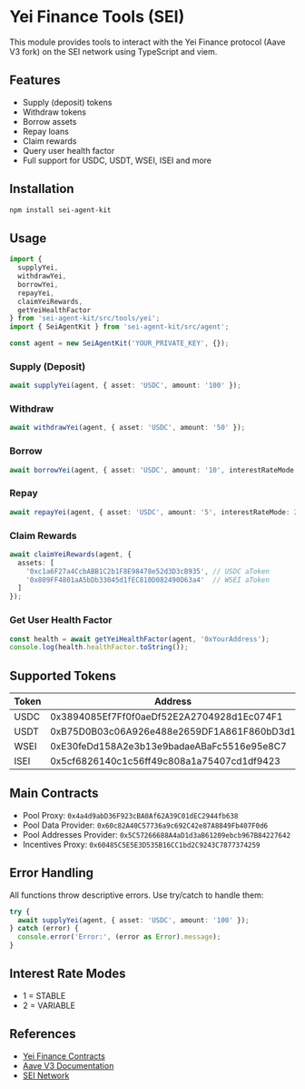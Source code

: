 # Yei Finance Tools (SEI)

This module provides tools to interact with the Yei Finance protocol (Aave V3 fork) on the SEI network using TypeScript and viem.

## Features

- Supply (deposit) tokens
- Withdraw tokens
- Borrow assets
- Repay loans
- Claim rewards
- Query user health factor
- Full support for USDC, USDT, WSEI, ISEI and more

## Installation

```bash
npm install sei-agent-kit
```

## Usage

```typescript
import {
  supplyYei,
  withdrawYei,
  borrowYei,
  repayYei,
  claimYeiRewards,
  getYeiHealthFactor
} from 'sei-agent-kit/src/tools/yei';
import { SeiAgentKit } from 'sei-agent-kit/src/agent';

const agent = new SeiAgentKit('YOUR_PRIVATE_KEY', {});
```

### Supply (Deposit)
```typescript
await supplyYei(agent, { asset: 'USDC', amount: '100' });
```

### Withdraw
```typescript
await withdrawYei(agent, { asset: 'USDC', amount: '50' });
```

### Borrow
```typescript
await borrowYei(agent, { asset: 'USDC', amount: '10', interestRateMode: 2 }); // 2 = VARIABLE
```

### Repay
```typescript
await repayYei(agent, { asset: 'USDC', amount: '5', interestRateMode: 2 });
```

### Claim Rewards
```typescript
await claimYeiRewards(agent, {
  assets: [
    '0xc1a6F27a4CcbABB1C2b1F8E98478e52d3D3cB935', // USDC aToken
    '0x809FF4801aA5bDb33045d1fEC810D082490D63a4'  // WSEI aToken
  ]
});
```

### Get User Health Factor
```typescript
const health = await getYeiHealthFactor(agent, '0xYourAddress');
console.log(health.healthFactor.toString());
```

## Supported Tokens

| Token | Address                                    | Decimals | aToken                                    | Variable Debt Token                        | Stable Debt Token                          |
|-------|--------------------------------------------|----------|--------------------------------------------|--------------------------------------------|--------------------------------------------|
| USDC  | 0x3894085Ef7Ff0f0aeDf52E2A2704928d1Ec074F1 | 6        | 0xc1a6F27a4CcbABB1C2b1F8E98478e52d3D3cB935 | 0x5Bfc2d187e8c7F51BE6d547B43A1b3160D72a142 | 0xe8348837A3be3212E50F030DFf935Ae0A0eA4B54 |
| USDT  | 0xB75D0B03c06A926e488e2659DF1A861F860bD3d1 | 6        | 0x945C042a18A90Dd7adb88922387D12EfE32F4171 | 0x25eA70DC3332b9960E1284D57ED2f6A90d4a8373 | 0x04Ba7e1387dcBE7e1fC43Dc8dE5dE8A73a77b1ee |
| WSEI  | 0xE30feDd158A2e3b13e9badaeABaFc5516e95e8C7 | 18       | 0x809FF4801aA5bDb33045d1fEC810D082490D63a4 | 0x648e683aaE7C18132564F8B48C625aE5038A9607 | 0x4dE99D1f91A1d731966fa250b432fF17C9C234d9 |
| ISEI  | 0x5cf6826140c1c56ff49c808a1a75407cd1df9423 | 6        | 0x160345fc359604fc6e70e3c5facbde5f7a9342d8 | 0x43edd7f3831b08fe70b7555ddd373c8bf65a9050 | 0x43edd7f3831b08fe70b7555ddd373c8bf65a9050 |

## Main Contracts

- Pool Proxy: `0x4a4d9abD36F923cBA0Af62A39C01dEC2944fb638`
- Pool Data Provider: `0x60c82A40C57736a9c692C42e87A8849Fb407F0d6`
- Pool Addresses Provider: `0x5C57266688A4aD1d3aB61209ebcb967B84227642`
- Incentives Proxy: `0x60485C5E5E3D535B16CC1bd2C9243C7877374259`

## Error Handling

All functions throw descriptive errors. Use try/catch to handle them:

```typescript
try {
  await supplyYei(agent, { asset: 'USDC', amount: '100' });
} catch (error) {
  console.error('Error:', (error as Error).message);
}
```

## Interest Rate Modes

- 1 = STABLE
- 2 = VARIABLE

## References

- [Yei Finance Contracts](https://github.com/Yei-Finance/yei-contracts)
- [Aave V3 Documentation](https://docs.aave.com/)
- [SEI Network](https://sei.io/) 